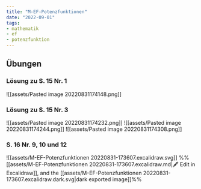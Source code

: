 ```yaml
---
title: "M-EF-Potenzfunktionen"
date: "2022-09-01"
tags:
- mathematik
- ef
- potenzfunktion
---
```

## Übungen
### Lösung zu S. 15 Nr. 1
![[assets/Pasted image 20220831174148.png]]
### Lösung zu S. 15 Nr. 3
![[assets/Pasted image 20220831174232.png]]
![[assets/Pasted image 20220831174244.png]]
![[assets/Pasted image 20220831174308.png]]
### S. 16 Nr. 9, 10 und 12
![[assets/M-EF-Potenzfunktionen 20220831-173607.excalidraw.svg]]
%%[[assets/M-EF-Potenzfunktionen 20220831-173607.excalidraw.md|🖋 Edit in Excalidraw]], and the [[assets/M-EF-Potenzfunktionen 20220831-173607.excalidraw.dark.svg|dark exported image]]%%
